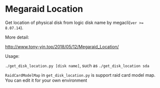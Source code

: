 # Megaraid Location

Get location of physical disk from logic disk name by megacli(`ver >= 8.07.14`).

More detail: 

http://www.tony-yin.top/2018/05/12/Megaraid_Location/

Usage: 

`./get_disk_location.py [disk name]`, such as `./get_disk_location sda`

`RaidCardModelMap` in `get_disk_location.py` is support raid card model map. You can edit it for your own environment
